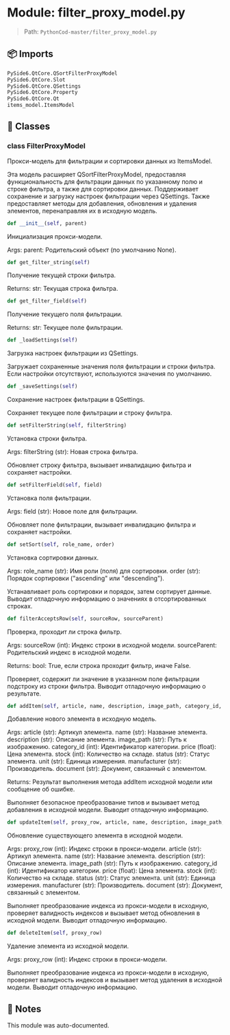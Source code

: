 # Module: filter_proxy_model.py

> Path: `PythonCod-master/filter_proxy_model.py`

## 📦 Imports
```python
PySide6.QtCore.QSortFilterProxyModel
PySide6.QtCore.Slot
PySide6.QtCore.QSettings
PySide6.QtCore.Property
PySide6.QtCore.Qt
items_model.ItemsModel
```

## 🧩 Classes

### class FilterProxyModel

Прокси-модель для фильтрации и сортировки данных из ItemsModel.

Эта модель расширяет QSortFilterProxyModel, предоставляя функциональность
для фильтрации данных по указанному полю и строке фильтра, а также
для сортировки данных. Поддерживает сохранение и загрузку настроек
фильтрации через QSettings. Также предоставляет методы для добавления,
обновления и удаления элементов, перенаправляя их в исходную модель.

```python
def __init__(self, parent)
```
Инициализация прокси-модели.

Args:
    parent: Родительский объект (по умолчанию None).

```python
def get_filter_string(self)
```
Получение текущей строки фильтра.

Returns:
    str: Текущая строка фильтра.

```python
def get_filter_field(self)
```
Получение текущего поля фильтрации.

Returns:
    str: Текущее поле фильтрации.

```python
def _loadSettings(self)
```
Загрузка настроек фильтрации из QSettings.

Загружает сохраненные значения поля фильтрации и строки фильтра.
Если настройки отсутствуют, используются значения по умолчанию.

```python
def _saveSettings(self)
```
Сохранение настроек фильтрации в QSettings.

Сохраняет текущее поле фильтрации и строку фильтра.

```python
def setFilterString(self, filterString)
```
Установка строки фильтра.

Args:
    filterString (str): Новая строка фильтра.

Обновляет строку фильтра, вызывает инвалидацию фильтра и сохраняет настройки.

```python
def setFilterField(self, field)
```
Установка поля фильтрации.

Args:
    field (str): Новое поле для фильтрации.

Обновляет поле фильтрации, вызывает инвалидацию фильтра и сохраняет настройки.

```python
def setSort(self, role_name, order)
```
Установка сортировки данных.

Args:
    role_name (str): Имя роли (поля) для сортировки.
    order (str): Порядок сортировки ("ascending" или "descending").

Устанавливает роль сортировки и порядок, затем сортирует данные.
Выводит отладочную информацию о значениях в отсортированных строках.

```python
def filterAcceptsRow(self, sourceRow, sourceParent)
```
Проверка, проходит ли строка фильтр.

Args:
    sourceRow (int): Индекс строки в исходной модели.
    sourceParent: Родительский индекс в исходной модели.

Returns:
    bool: True, если строка проходит фильтр, иначе False.

Проверяет, содержит ли значение в указанном поле фильтрации подстроку
из строки фильтра. Выводит отладочную информацию о результате.

```python
def addItem(self, article, name, description, image_path, category_id, price, stock, status, unit, manufacturer, document)
```
Добавление нового элемента в исходную модель.

Args:
    article (str): Артикул элемента.
    name (str): Название элемента.
    description (str): Описание элемента.
    image_path (str): Путь к изображению.
    category_id (int): Идентификатор категории.
    price (float): Цена элемента.
    stock (int): Количество на складе.
    status (str): Статус элемента.
    unit (str): Единица измерения.
    manufacturer (str): Производитель.
    document (str): Документ, связанный с элементом.

Returns:
    Результат выполнения метода addItem исходной модели или сообщение об ошибке.

Выполняет безопасное преобразование типов и вызывает метод добавления
в исходной модели. Выводит отладочную информацию.

```python
def updateItem(self, proxy_row, article, name, description, image_path, category_id, price, stock, status, unit, manufacturer, document)
```
Обновление существующего элемента в исходной модели.

Args:
    proxy_row (int): Индекс строки в прокси-модели.
    article (str): Артикул элемента.
    name (str): Название элемента.
    description (str): Описание элемента.
    image_path (str): Путь к изображению.
    category_id (int): Идентификатор категории.
    price (float): Цена элемента.
    stock (int): Количество на складе.
    status (str): Статус элемента.
    unit (str): Единица измерения.
    manufacturer (str): Производитель.
    document (str): Документ, связанный с элементом.

Выполняет преобразование индекса из прокси-модели в исходную,
проверяет валидность индексов и вызывает метод обновления
в исходной модели. Выводит отладочную информацию.

```python
def deleteItem(self, proxy_row)
```
Удаление элемента из исходной модели.

Args:
    proxy_row (int): Индекс строки в прокси-модели.

Выполняет преобразование индекса из прокси-модели в исходную,
проверяет валидность индексов и вызывает метод удаления
в исходной модели. Выводит отладочную информацию.

## 📝 Notes
This module was auto-documented.

